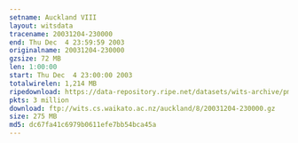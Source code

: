 ```yaml
---
setname: Auckland VIII
layout: witsdata
tracename: 20031204-230000
end: Thu Dec  4 23:59:59 2003
originalname: 20031204-230000
gzsize: 72 MB
len: 1:00:00
start: Thu Dec  4 23:00:00 2003
totalwirelen: 1,214 MB
ripedownload: https://data-repository.ripe.net/datasets/wits-archive/pma/long/auck/8//20031204-230000.gz
pkts: 3 million
download: ftp://wits.cs.waikato.ac.nz/auckland/8/20031204-230000.gz
size: 275 MB
md5: dc67fa41c6979b0611efe7bb54bca45a
---
```

